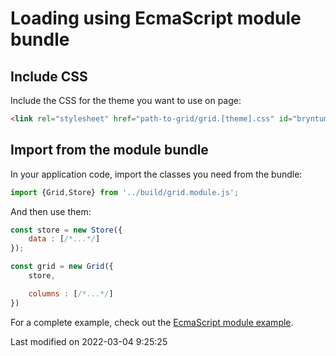 # Loading using EcmaScript module bundle

## Include CSS

Include the CSS for the theme you want to use on page:

```html
<link rel="stylesheet" href="path-to-grid/grid.[theme].css" id="bryntum-theme">
```

## Import from the module bundle

In your application code, import the classes you need from the bundle:

```javascript
import {Grid,Store} from '../build/grid.module.js';
```

And then use them:
```javascript
const store = new Store({
    data : [/*...*/]
});

const grid = new Grid({
    store,

    columns : [/*...*/]
})
```

For a complete example, check out the <a href="../examples/esmodule" target="_blank">EcmaScript module example</a>.


<p class="last-modified">Last modified on 2022-03-04 9:25:25</p>